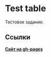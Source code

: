 # Test table

Тестовое задание.

## Ссылки

[**Сайт на gh-pages**](https://andrburl2.github.io/test-table)